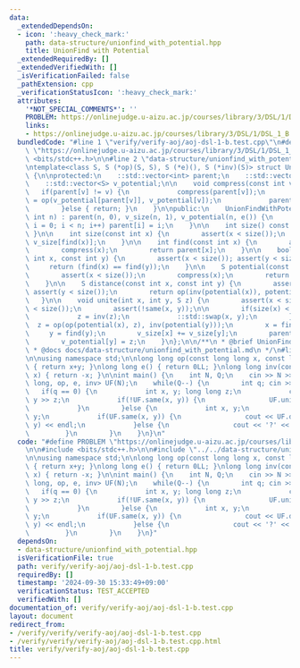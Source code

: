 ```yaml
---
data:
  _extendedDependsOn:
  - icon: ':heavy_check_mark:'
    path: data-structure/unionfind_with_potential.hpp
    title: UnionFind with Potential
  _extendedRequiredBy: []
  _extendedVerifiedWith: []
  _isVerificationFailed: false
  _pathExtension: cpp
  _verificationStatusIcon: ':heavy_check_mark:'
  attributes:
    '*NOT_SPECIAL_COMMENTS*': ''
    PROBLEM: https://onlinejudge.u-aizu.ac.jp/courses/library/3/DSL/1/DSL_1_B
    links:
    - https://onlinejudge.u-aizu.ac.jp/courses/library/3/DSL/1/DSL_1_B
  bundledCode: "#line 1 \"verify/verify-aoj/aoj-dsl-1-b.test.cpp\"\n#define PROBLEM\
    \ \"https://onlinejudge.u-aizu.ac.jp/courses/library/3/DSL/1/DSL_1_B\"\n\n#include\
    \ <bits/stdc++.h>\n\n#line 2 \"data-structure/unionfind_with_potential.hpp\"\n\
    \ntemplate<class S, S (*op)(S, S), S (*e)(), S (*inv)(S)> struct UnionFindWithPotential\
    \ {\n\nprotected:\n    ::std::vector<int> parent;\n    ::std::vector<int> v_size;\n\
    \    ::std::vector<S> v_potential;\n\n    void compress(const int v) {\n     \
    \   if(parent[v] != v) {\n            compress(parent[v]);\n            v_potential[v]\
    \ = op(v_potential[parent[v]], v_potential[v]);\n            parent[v] = parent[parent[v]];\n\
    \        }else { return; }\n    }\n\npublic:\n    UnionFindWithPotential(const\
    \ int n) : parent(n, 0), v_size(n, 1), v_potential(n, e()) {\n        for(int\
    \ i = 0; i < n; i++) parent[i] = i;\n    }\n\n    int size() const { return ::std::size(parent);\
    \ }\n\n    int size(const int x) {\n        assert(x < size());\n        return\
    \ v_size[find(x)];\n    }\n\n    int find(const int x) {\n        assert(x < size());\n\
    \        compress(x);\n        return parent[x];\n    }\n\n    bool same(const\
    \ int x, const int y) {\n        assert(x < size()); assert(y < size());\n   \
    \     return (find(x) == find(y));\n    }\n\n    S potential(const int x) {\n\
    \        assert(x < size());\n        compress(x);\n        return v_potential[x];\n\
    \    }\n\n    S distance(const int x, const int y) {\n        assert(x < size());\
    \ assert(y < size());\n        return op(inv(potential(x)), potential(y));\n \
    \   }\n\n    void unite(int x, int y, S z) {\n        assert(x < size()); assert(y\
    \ < size());\n        assert(!same(x, y));\n\n        if(size(x) < size(y)) {\n\
    \            z = inv(z);\n            ::std::swap(x, y);\n        }\n\n      \
    \  z = op(op(potential(x), z), inv(potential(y)));\n        x = find(x);\n   \
    \     y = find(y);\n        v_size[x] += v_size[y];\n        parent[y] = x;\n\
    \        v_potential[y] = z;\n    }\n};\n\n/**\n * @brief UnionFind with Potential\n\
    \ * @docs docs/data-structure/unionfind_with_potential.md\n */\n#line 6 \"verify/verify-aoj/aoj-dsl-1-b.test.cpp\"\
    \n\nusing namespace std;\n\nlong long op(const long long x, const long long y)\
    \ { return x+y; }\nlong long e() { return 0LL; }\nlong long inv(const long long\
    \ x) { return -x; }\n\nint main() {\n    int N, Q;\n    cin >> N >> Q;\n    UnionFindWithPotential<long\
    \ long, op, e, inv> UF(N);\n    while(Q--) {\n        int q; cin >> q;\n     \
    \   if(q == 0) {\n            int x, y; long long z;\n            cin >> x >>\
    \ y >> z;\n            if(!UF.same(x, y)) {\n                UF.unite(x, y, z);\n\
    \            }\n        }else {\n            int x, y;\n            cin >> x >>\
    \ y;\n            if(UF.same(x, y)) {\n                cout << UF.distance(x,\
    \ y) << endl;\n            }else {\n                cout << '?' << endl;\n   \
    \         }\n        }\n    }\n}\n"
  code: "#define PROBLEM \"https://onlinejudge.u-aizu.ac.jp/courses/library/3/DSL/1/DSL_1_B\"\
    \n\n#include <bits/stdc++.h>\n\n#include \"../../data-structure/unionfind_with_potential.hpp\"\
    \n\nusing namespace std;\n\nlong long op(const long long x, const long long y)\
    \ { return x+y; }\nlong long e() { return 0LL; }\nlong long inv(const long long\
    \ x) { return -x; }\n\nint main() {\n    int N, Q;\n    cin >> N >> Q;\n    UnionFindWithPotential<long\
    \ long, op, e, inv> UF(N);\n    while(Q--) {\n        int q; cin >> q;\n     \
    \   if(q == 0) {\n            int x, y; long long z;\n            cin >> x >>\
    \ y >> z;\n            if(!UF.same(x, y)) {\n                UF.unite(x, y, z);\n\
    \            }\n        }else {\n            int x, y;\n            cin >> x >>\
    \ y;\n            if(UF.same(x, y)) {\n                cout << UF.distance(x,\
    \ y) << endl;\n            }else {\n                cout << '?' << endl;\n   \
    \         }\n        }\n    }\n}"
  dependsOn:
  - data-structure/unionfind_with_potential.hpp
  isVerificationFile: true
  path: verify/verify-aoj/aoj-dsl-1-b.test.cpp
  requiredBy: []
  timestamp: '2024-09-30 15:33:49+09:00'
  verificationStatus: TEST_ACCEPTED
  verifiedWith: []
documentation_of: verify/verify-aoj/aoj-dsl-1-b.test.cpp
layout: document
redirect_from:
- /verify/verify/verify-aoj/aoj-dsl-1-b.test.cpp
- /verify/verify/verify-aoj/aoj-dsl-1-b.test.cpp.html
title: verify/verify-aoj/aoj-dsl-1-b.test.cpp
---
```

